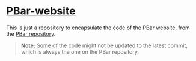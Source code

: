 # [PBar-website](https://darvil82.github.io/PBar/)
This is just a repository to encapsulate the code of the PBar website, from the [PBar repository](https://github.com/DarviL82/PBar).

> **Note:** Some of the code might not be updated to the latest commit, which is always the one on the PBar repository.

